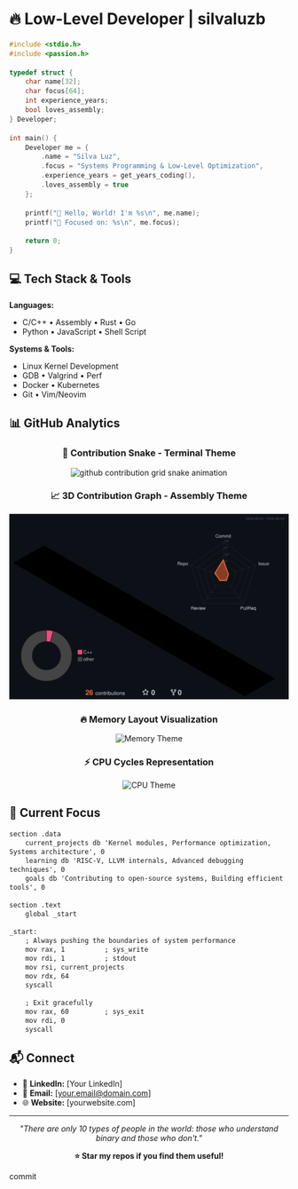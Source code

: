 # 🔥 Low-Level Developer | silvaluzb

```c
#include <stdio.h>
#include <passion.h>

typedef struct {
    char name[32];
    char focus[64];
    int experience_years;
    bool loves_assembly;
} Developer;

int main() {
    Developer me = {
        .name = "Silva Luz",
        .focus = "Systems Programming & Low-Level Optimization",
        .experience_years = get_years_coding(),
        .loves_assembly = true
    };
    
    printf("👋 Hello, World! I'm %s\n", me.name);
    printf("🔧 Focused on: %s\n", me.focus);
    
    return 0;
}
```

## 💻 Tech Stack & Tools

**Languages:**
- C/C++ • Assembly • Rust • Go
- Python • JavaScript • Shell Script

**Systems & Tools:**
- Linux Kernel Development
- GDB • Valgrind • Perf
- Docker • Kubernetes
- Git • Vim/Neovim

## 📊 GitHub Analytics

<div align="center">

### 🐍 Contribution Snake - Terminal Theme
<picture>
  <source media="(prefers-color-scheme: dark)" srcset="https://raw.githubusercontent.com/silvaluzb/silvaluzb/output/github-contribution-grid-snake-terminal.svg" />
  <source media="(prefers-color-scheme: light)" srcset="https://raw.githubusercontent.com/silvaluzb/silvaluzb/output/github-contribution-grid-snake.svg" />
  <img alt="github contribution grid snake animation" src="https://raw.githubusercontent.com/silvaluzb/silvaluzb/output/github-contribution-grid-snake-terminal.svg" />
</picture>

### 📈 3D Contribution Graph - Assembly Theme
![3D Contributions](https://raw.githubusercontent.com/silvaluzb/silvaluzb/output-3d-contrib/assembly.svg)

### 🔥 Memory Layout Visualization
![Memory Theme](https://raw.githubusercontent.com/silvaluzb/silvaluzb/output-3d-contrib/memory.svg)

### ⚡ CPU Cycles Representation
![CPU Theme](https://raw.githubusercontent.com/silvaluzb/silvaluzb/output-3d-contrib/cpu.svg)

</div>

## 🎯 Current Focus

```assembly
section .data
    current_projects db 'Kernel modules, Performance optimization, Systems architecture', 0
    learning db 'RISC-V, LLVM internals, Advanced debugging techniques', 0
    goals db 'Contributing to open-source systems, Building efficient tools', 0

section .text
    global _start
    
_start:
    ; Always pushing the boundaries of system performance
    mov rax, 1          ; sys_write
    mov rdi, 1          ; stdout
    mov rsi, current_projects
    mov rdx, 64
    syscall
    
    ; Exit gracefully
    mov rax, 60         ; sys_exit
    mov rdi, 0
    syscall
```

## 📬 Connect

- 💼 **LinkedIn:** [Your LinkedIn]
- 📧 **Email:** [your.email@domain.com]
- 🌐 **Website:** [yourwebsite.com]

---

<div align="center">

*"There are only 10 types of people in the world: those who understand binary and those who don't."*

**⭐ Star my repos if you find them useful!**

</div>

commit
